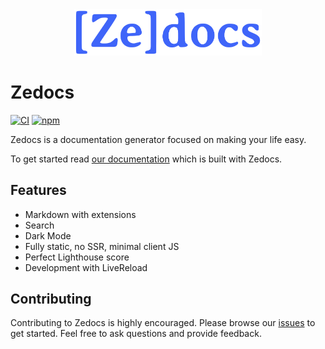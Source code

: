 <center>
<img width="300" src="https://raw.githubusercontent.com/sz-piotr/zedocs/master/packages/zedocs/logo.svg" alt="Zedocs Logo">
</center>

# Zedocs

[![CI](https://img.shields.io/github/workflow/status/sz-piotr/zedocs/CI/master)](https://github.com/sz-piotr/zedocs/actions)
[![npm](https://img.shields.io/npm/v/zedocs)](https://www.npmjs.com/package/zedocs)

Zedocs is a documentation generator focused on making your life easy.

To get started read [our documentation](https://zedocs.org) which is built with Zedocs.

## Features

- Markdown with extensions
- Search
- Dark Mode
- Fully static, no SSR, minimal client JS
- Perfect Lighthouse score
- Development with LiveReload

## Contributing

Contributing to Zedocs is highly encouraged. Please browse our [issues](https://github.com/sz-piotr/zedocs/issues) to get started. Feel free to ask questions and provide feedback.
